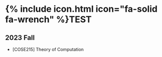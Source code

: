 # {% include icon.html icon="fa-solid fa-wrench" %}TEST

## 2023 Fall
- [COSE215] Theory of Computation
